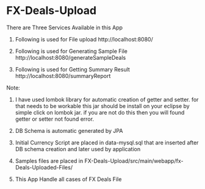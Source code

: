 # FX-Deals-Upload

There are Three Services Available in this App
1. Following is used for File upload
http://localhost:8080/

2. Following is used for Generating Sample File
http://localhost:8080/generateSampleDeals

3. Following is used for Getting Summary Result
http://localhost:8080/summaryReport

Note:
1. I have used lombok library for automatic creation of getter and setter. for that needs to be workable this jar should be install on your eclipse by simple click on lombok jar. if you are not do this then you will found getter or setter not found error.

2. DB Schema is automatic generated by JPA

3. Initial Currency Script are placed in data-mysql.sql that are inserted after DB schema creation and later used by application

4. Samples files are placed in FX-Deals-Upload/src/main/webapp/fx-Deals-Uploaded-Files/

5. This App Handle all cases of FX Deals File
